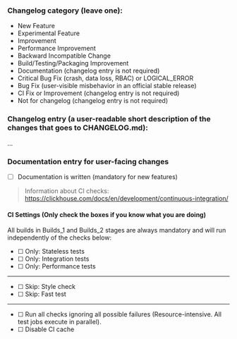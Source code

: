 <!---
A technical comment, you are free to remove or leave it as it is when PR is created
The following categories are used in the next scripts, update them accordingly
utils/changelog/changelog.py
tests/ci/cancel_and_rerun_workflow_lambda/app.py
-->
### Changelog category (leave one):
- New Feature
- Experimental Feature
- Improvement
- Performance Improvement
- Backward Incompatible Change
- Build/Testing/Packaging Improvement
- Documentation (changelog entry is not required)
- Critical Bug Fix (crash, data loss, RBAC) or LOGICAL_ERROR
- Bug Fix (user-visible misbehavior in an official stable release)
- CI Fix or Improvement (changelog entry is not required)
- Not for changelog (changelog entry is not required)


### Changelog entry (a user-readable short description of the changes that goes to CHANGELOG.md):
...

### Documentation entry for user-facing changes

- [ ] Documentation is written (mandatory for new features)

<!---
Directly edit documentation source files in the "docs" folder with the same pull-request as code changes

or

Add a user-readable short description of the changes that should be added to docs.clickhouse.com below.

At a minimum, the following information should be added (but add more as needed).
- Motivation: Why is this function, table engine, etc. useful to ClickHouse users?

- Parameters: If the feature being added takes arguments, options or is influenced by settings, please list them below with a brief explanation.

- Example use: A query or command.
-->


> Information about CI checks: https://clickhouse.com/docs/en/development/continuous-integration/

#### CI Settings (Only check the boxes if you know what you are doing)

All builds in Builds_1 and Builds_2 stages are always mandatory and will run independently of the checks below:
- [ ] <!---ci_include_stateless--> Only: Stateless tests
- [ ] <!---ci_include_integration--> Only: Integration tests
- [ ] <!---ci_include_performance--> Only: Performance tests
---
- [ ] <!---ci_exclude_style--> Skip: Style check
- [ ] <!---ci_exclude_fast--> Skip: Fast test
---
- [ ] <!---woolen_wolfdog--> Run all checks ignoring all possible failures (Resource-intensive. All test jobs execute in parallel).
- [ ] <!---no_ci_cache--> Disable CI cache
